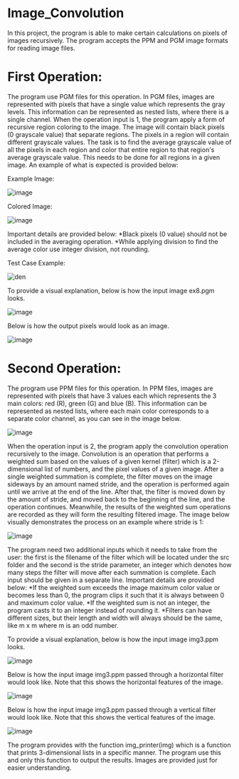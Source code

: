 # Image_Convolution

In this project, the program is able to make certain calculations on pixels of images recursively.
The program accepts the PPM and PGM image formats for reading image files. 

# First Operation:
The program use PGM files for this operation. In PGM files, images are represented with pixels that have a single value which represents the gray levels. This information can be represented as nested lists, where there is a single channel.
When the operation input is 1, the program apply a form of recursive region coloring to the image.
The image will contain black pixels (0 grayscale value) that separate regions. The pixels in a region will contain different grayscale values. The task is to find the average grayscale value of all the pixels in each region and color that entire region to that region's average grayscale value. This needs to be done for all regions in a given image.
An example of what is expected is provided below:


Example Image:


![image](https://github.com/kerembozkurt2002/Image_Convolution/assets/157289283/659da08e-939f-4274-9d97-acfb52b86a84)

Colored Image:

![image](https://github.com/kerembozkurt2002/Image_Convolution/assets/157289283/5b62a272-26d9-45dd-a9d4-f35c95772f48)


Important details are provided below:
*Black pixels (0 value) should not be included in the averaging operation.
*While applying division to find the average color use integer division, not rounding.

Test Case Example:


![den](https://github.com/kerembozkurt2002/Image_Convolution/assets/157289283/a6fbb159-eac2-4721-8790-2c9483ca79a8)

To provide a visual explanation, below is how the input image ex8.pgm looks.

![image](https://github.com/kerembozkurt2002/Image_Convolution/assets/157289283/bcf95f7f-825f-4496-bea9-28f4fa4717ba)


Below is how the output pixels would look as an image.


![image](https://github.com/kerembozkurt2002/Image_Convolution/assets/157289283/1aac89d1-6261-46f0-a223-e9fcfcc90b94)



# Second Operation:

The program use PPM files for this operation. In PPM files, images are represented with pixels that have 3 values each which represents the 3 main colors: red (R), green (G) and blue (B). This information can be represented as nested lists, where each main color corresponds to a separate color channel, as you can see in the image below.

![image](https://github.com/kerembozkurt2002/Image_Convolution/assets/157289283/f69c9be0-9ef3-46af-b001-9bef39e547be)


When the operation input is 2, the program apply the convolution operation recursively to the image.
Convolution is an operation that performs a weighted sum based on the values of a given kernel (filter) which is a 2-dimensional list of numbers, and the pixel values of a given image.
After a single weighted summation is complete, the filter moves on the image sideways by an amount named stride, and the operation is performed again until we arrive at the end of the line. After that, the filter is moved down by the amount of stride, and moved back to the beginning of the line, and the operation continues.
Meanwhile, the results of the weighted sum operations are recorded as they will form the resulting filtered image.
The image below visually demonstrates the process on an example where stride is 1:


![image](https://github.com/kerembozkurt2002/Image_Convolution/assets/157289283/542e0347-09fb-4827-8ffb-e35e937a692a)

The program need two additional inputs which it needs to take from the user: the first is the filename of the filter which will be located under the src folder
and the second is the stride parameter, an integer which denotes how many steps the filter will move after each summation is complete. Each input should be given in a separate line.
Important details are provided below:
*If the weighted sum exceeds the image maximum color value or becomes less than 0, the program clips it such that it is always between 0 and maximum color value.
*If the weighted sum is not an integer, the program casts it to an integer instead of rounding it.
*Filters can have different sizes, but their length and width will always should be the same, like m x m where m is an odd number.

To provide a visual explanation, below is how the input image img3.ppm looks.

![image](https://github.com/kerembozkurt2002/Image_Convolution/assets/157289283/388683bd-0d86-4d87-9d62-23329a57bee1)


Below is how the input image img3.ppm passed through a horizontal filter would look like. Note that this shows the horizontal features of the image.


![image](https://github.com/kerembozkurt2002/Image_Convolution/assets/157289283/224ecfdc-8a68-420a-96f1-af43b5333db9)


Below is how the input image img3.ppm passed through a vertical filter would look like. Note that this shows the vertical features of the image.


![image](https://github.com/kerembozkurt2002/Image_Convolution/assets/157289283/9fb8c31d-4104-4498-8526-117c453f44e1)



The program provides with the function img_printer(img) which is a function that prints 3-dimensional lists in a specific manner. The program use this and only this function to output the results. Images are provided just for easier understanding.














